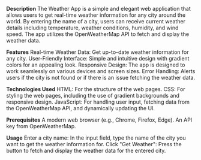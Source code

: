 **Description**
The Weather App is a simple and elegant web application that allows users to get real-time weather information for any city around the world. By entering the name of a city, users can receive current weather details including temperature, weather conditions, humidity, and wind speed. The app utilizes the OpenWeatherMap API to fetch and display the weather data.

**Features**
Real-time Weather Data: Get up-to-date weather information for any city.
User-Friendly Interface: Simple and intuitive design with gradient colors for an appealing look.
Responsive Design: The app is designed to work seamlessly on various devices and screen sizes.
Error Handling: Alerts users if the city is not found or if there is an issue fetching the weather data.

**Technologies Used**
HTML: For the structure of the web pages.
CSS: For styling the web pages, including the use of gradient backgrounds and responsive design.
JavaScript: For handling user input, fetching data from the OpenWeatherMap API, and dynamically updating the UI.

**Prerequisites**
A modern web browser (e.g., Chrome, Firefox, Edge).
An API key from OpenWeatherMap.

**Usage** 
Enter a city name: In the input field, type the name of the city you want to get the weather information for.
Click "Get Weather": Press the button to fetch and display the weather data for the entered city.
